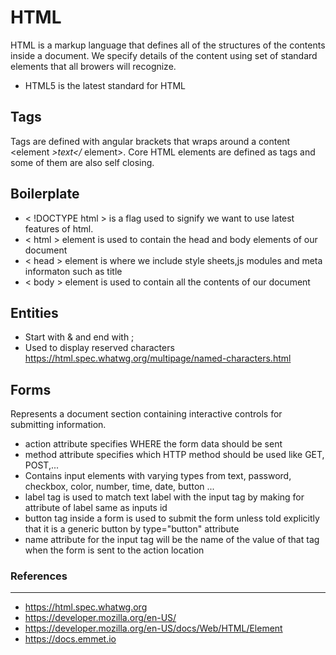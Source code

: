 # HTML

HTML is a markup language that defines all of the structures of the contents inside a document. We specify details of the content using set of standard elements that all browers will recognize.

- HTML5 is the latest standard for HTML 

## Tags
Tags are defined with angular brackets that wraps around a content <element *>text</* element>. Core HTML elements are defined as tags and some of them are also self closing.

## Boilerplate
- < !DOCTYPE html > is a flag used to signify we want to use latest features of html. 
- < html > element is used to contain the head and body elements of our document 
- < head > element is where we include style sheets,js modules and meta informaton such as title
- < body > element is used to contain all the contents of our document

## Entities
  - Start with & and end with ;
  - Used to display reserved characters
  https://html.spec.whatwg.org/multipage/named-characters.html


## Forms
Represents a document section containing interactive controls for submitting information.
- action attribute specifies WHERE the form data should be sent
- method attribute specifies which HTTP method should be used like GET, POST,...
- Contains input elements with varying types from text, password, checkbox, color, number, time, date, button ...
- label tag is used to match text label with the input tag by making for attribute of label same as inputs id
- button tag inside a form is used to submit the form unless told explicitly that it is a generic button by type="button" attribute
- name attribute for the input tag will be the name of the value of that tag when the form is sent to the action location


### References
  ---
  - https://html.spec.whatwg.org
  - https://developer.mozilla.org/en-US/ 
  - https://developer.mozilla.org/en-US/docs/Web/HTML/Element
  - https://docs.emmet.io
